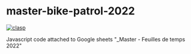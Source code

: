 # master-bike-patrol-2022
[![clasp](https://img.shields.io/badge/built%20with-clasp-4285f4.svg)](https://github.com/google/clasp)

Javascript code attached to Google sheets "_Master - Feuilles de temps 2022"
